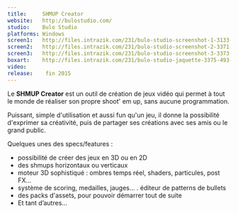 ```yaml
---
title:     SHMUP Creator
website:   http://bulostudio.com/
studio:    Bulo Studio
platforms: Windows
screen1:   http://files.intrazik.com/231/bulo-studio-screenshot-1-3133-493-20150426-222008.png
screen2:   http://files.intrazik.com/231/bulo-studio-screenshot-2-3371-493-20150426-222008.png
screen3:   http://files.intrazik.com/231/bulo-studio-screenshot-3-3373-493-20150426-222009.png
boxart:    http://files.intrazik.com/231/bulo-studio-jaquette-3375-493-20150426-222010.png
video:     
release:    fin 2015
---
```


Le **SHMUP Creator** est un outil de création de jeux vidéo qui permet à tout le monde de réaliser son propre shoot' em up, sans aucune programmation. 

Puissant, simple d'utilisation et aussi fun qu'un jeu, il donne la possibilité d'exprimer sa créativité, puis de partager ses créations avec ses amis ou le grand public. 

Quelques unes des specs/features : 

* possibilité de créer des jeux en 3D ou en 2D
* des shmups horizontaux ou verticaux
* moteur 3D sophistiqué : ombres temps réel, shaders, particules, post FX… 
* système de scoring, medailles, jauges… . éditeur de patterns de bullets
* des packs d'assets, pour pouvoir démarrer tout de suite 
* Et tant d’autres…